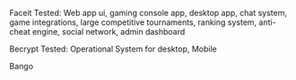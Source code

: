 Faceit
Tested: Web app ui, gaming console app, desktop app, chat system, game integrations, large competitive tournaments, ranking system, anti-cheat engine, social network, admin dashboard 


Becrypt
Tested: Operational System for desktop, Mobile  


Bango 


